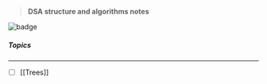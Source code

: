 > **DSA structure and algorithms notes**

![badge](https://github.com/ashwincreates/dsa/actions/workflows/main.yml/badge.svg)
##### Topics
---
- [ ] [[Trees]]